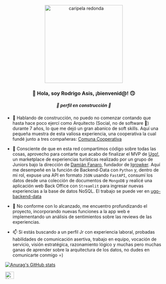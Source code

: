 <p align="center" width="300">
   <img src="https://github.com/rodrigoasis87/rodrigoasis87/assets/73196362/39728bca-ec98-44bb-b298-97fab89dceed" alt="caripela redonda" height="250">
   <h3 align="center">👋 Hola, soy Rodrigo Asis, ¡bienvenid@! 🙃</h3>
   <h5 align="center">🚧 perfil en construcción 🚧</h5>
</p>

- 💬 Hablando de construcción, no puedo no comenzar contando que hasta hace poco ejercí como Arquitecto (Social, no de software 🤭) durante 7 años, lo que me dejó un gran abanico de soft skills. Aquí una pequeña muestra de esta valiosa experiencia, una cooperativa la cual fundé junto a tres compañeras: [Comuna Cooperativa](https://www.instagram.com/comuna.cooperativa/)

- 🔭 Consciente de que en esta red compartimos código sobre todas las cosas, aprovecho para contarte que acabo de finalizar el MVP de [Ugo!](https://ugo.vercel.app/), un marketplace de experiencias turísticas realizado por un grupo de Juniors bajo la dirección de [Damián Fanaro](https://github.com/damianfanaro), fundador de [Igrowker](https://github.com/igrowker). Aquí me desempeñé en la función de Backend-Data con `Python` y, dentro de mi rol, expuse una API en formato `JSON` usando `FastAPI`, consumí los datos desde una colección de documentos de `MongoDB` y realicé una aplicación web Back Office con `Streamlit` para ingresar nuevas experiencias a la base de datos NoSQL. El trabajo se puede ver en [ugo-backend-data](https://github.com/rodrigoasis87/ugo-backend-data) 

- 🌱 No conforme con lo alcanzado, me encuentro profundizando el proyecto, incorporando nuevas funciones a la app web e implementando un análisis de sentimientos sobre las reviews de las experiencias.

- 📫 Si estás buscando a un perfil Jr con experiencia laboral, probadas habilidades de comunicación asertiva, trabajo en equipo, vocación de servicio, visión estratégica, razonamiento lógico y muchas pero muchas ganas de aprender sobre la arquitectura de los datos, no dudes en comunicarte conmigo =)

[![Anurag's GitHub stats](https://github-readme-stats.vercel.app/api?username=rodrigoasis87)](https://github.com/anuraghazra/github-readme-stats)

<p>
  <a href="https://www.linkedin.com/in/rodrigo-asis/" target="blank">
    <img align="center" src="https://upload.wikimedia.org/wikipedia/commons/c/ca/LinkedIn_logo_initials.png" alt="X de Rodrigo Asis" height="23px" width="28px" />
  </a>
</p>



